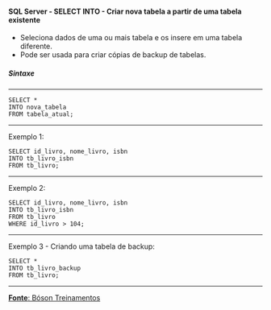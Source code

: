 #### SQL Server - SELECT INTO - Criar nova tabela a partir de uma tabela existente

* Seleciona dados de uma ou mais tabela e os insere em uma tabela diferente.
* Pode ser usada para criar cópias de backup de tabelas.

##### Sintaxe
---

	SELECT *
	INTO nova_tabela
	FROM tabela_atual;	
		
---
Exemplo 1:

	SELECT id_livro, nome_livro, isbn
	INTO tb_livro_isbn
	FROM tb_livro;
		
---
Exemplo 2:

	SELECT id_livro, nome_livro, isbn
	INTO tb_livro_isbn
	FROM tb_livro
	WHERE id_livro > 104;
	
---		
Exemplo 3 - Criando uma tabela de backup:

	SELECT *
	INTO tb_livro_backup
	FROM tb_livro;
	
---

[**Fonte**: Bóson Treinamentos](https://youtube.com/playlist?list=PLucm8g_ezqNqI5cW3alteV5olcMCcHYRK&si=iTJ-F9uZb8Eff3QA)